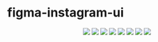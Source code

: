# figma-instagram-ui
<p align="center">
  <img src="insta cover.jpg">
  <img src="insta start.jpg">
  <img src="insta homepage.jpg">
  <img src="insta messages.jpg">
  <img src="insta search.jpg">
  <img src="insta reels.jpg">
  <img src="insta user.jpg">
  <img src="insta camera.jpg">
  </p>
  
